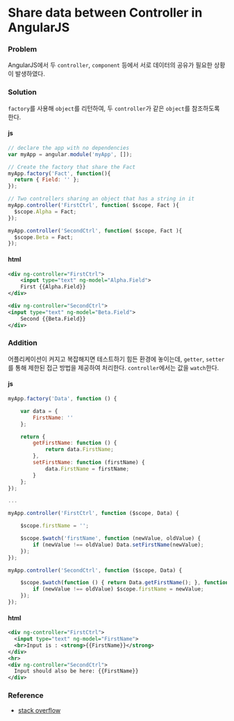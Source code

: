 # Share data between Controller in AngularJS

### Problem
AngularJS에서 두 ``controller``, ``component`` 등에서 서로 데이터의 공유가 필요한 상황이 발생하였다.

### Solution

``factory``를 사용해 ``object``를 리턴하여, 두 ``controller``가 같은 ``object``를 참조하도록 한다.

#### js

```javascript
// declare the app with no dependencies
var myApp = angular.module('myApp', []);

// Create the factory that share the Fact
myApp.factory('Fact', function(){
  return { Field: '' };
});

// Two controllers sharing an object that has a string in it
myApp.controller('FirstCtrl', function( $scope, Fact ){
  $scope.Alpha = Fact;
});

myApp.controller('SecondCtrl', function( $scope, Fact ){
  $scope.Beta = Fact;
});
```

#### html

```xml
<div ng-controller="FirstCtrl">
    <input type="text" ng-model="Alpha.Field">
    First {{Alpha.Field}}
</div>

<div ng-controller="SecondCtrl">
<input type="text" ng-model="Beta.Field">
    Second {{Beta.Field}}
</div>
```

### Addition

어플리케이션이 커지고 복잡해지면 테스트하기 힘든 환경에 놓이는데, ``getter``, ``setter``를 통해 제한된 접근 방법을 제공하여 처리한다. ``controller``에서는  값을 ``watch``한다.

#### js

```javascript
myApp.factory('Data', function () {

    var data = {
        FirstName: ''
    };

    return {
        getFirstName: function () {
            return data.FirstName;
        },
        setFirstName: function (firstName) {
            data.FirstName = firstName;
        }
    };
});

...

myApp.controller('FirstCtrl', function ($scope, Data) {

    $scope.firstName = '';

    $scope.$watch('firstName', function (newValue, oldValue) {
        if (newValue !== oldValue) Data.setFirstName(newValue);
    });
});

myApp.controller('SecondCtrl', function ($scope, Data) {

    $scope.$watch(function () { return Data.getFirstName(); }, function (newValue, oldValue) {
        if (newValue !== oldValue) $scope.firstName = newValue;
    });
});
```

#### html

```xml
<div ng-controller="FirstCtrl">
  <input type="text" ng-model="FirstName">
  <br>Input is : <strong>{{FirstName}}</strong>
</div>
<hr>
<div ng-controller="SecondCtrl">
  Input should also be here: {{FirstName}}
</div>
```

### Reference

* [stack overflow](http://stackoverflow.com/questions/21919962/share-data-between-angularjs-controllers)